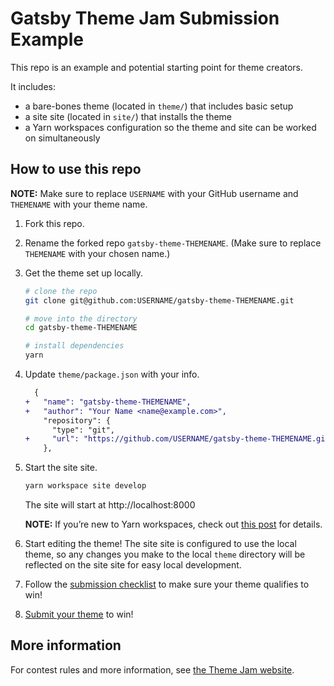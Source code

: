 # Gatsby Theme Jam Submission Example

This repo is an example and potential starting point for theme creators.

It includes:

- a bare-bones theme (located in `theme/`) that includes basic setup
- a site site (located in `site/`) that installs the theme
- a Yarn workspaces configuration so the theme and site can be worked on
  simultaneously

## How to use this repo

**NOTE:** Make sure to replace `USERNAME` with your GitHub username and
`THEMENAME` with your theme name.

1.  Fork this repo.

2.  Rename the forked repo `gatsby-theme-THEMENAME`. (Make sure to replace
    `THEMENAME` with your chosen name.)

3.  Get the theme set up locally.

    ```sh
    # clone the repo
    git clone git@github.com:USERNAME/gatsby-theme-THEMENAME.git

    # move into the directory
    cd gatsby-theme-THEMENAME

    # install dependencies
    yarn
    ```

4.  Update `theme/package.json` with your info.

    ```diff
      {
    +   "name": "gatsby-theme-THEMENAME",
    +   "author": "Your Name <name@example.com>",
        "repository": {
          "type": "git",
    +     "url": "https://github.com/USERNAME/gatsby-theme-THEMENAME.git"
        },
    ```

5.  Start the site site.

    ```sh
    yarn workspace site develop
    ```

    The site will start at http://localhost:8000

    **NOTE:** If you’re new to Yarn workspaces, check out
    [this post](https://www.gatsbyjs.org/blog/2019-05-22-setting-up-yarn-workspaces-for-theme-development/)
    for details.

6.  Start editing the theme! The site site is configured to use the local theme,
    so any changes you make to the local `theme` directory will be reflected on
    the site site for easy local development.

7.  Follow the [submission checklist](./theme/README.md#submission-checklist) to
    make sure your theme qualifies to win!

8.  [Submit your theme](https://themejam.gatsbyjs.org/submit) to win!

## More information

For contest rules and more information, see
[the Theme Jam website](https://themejam.gatsbyjs.org).
